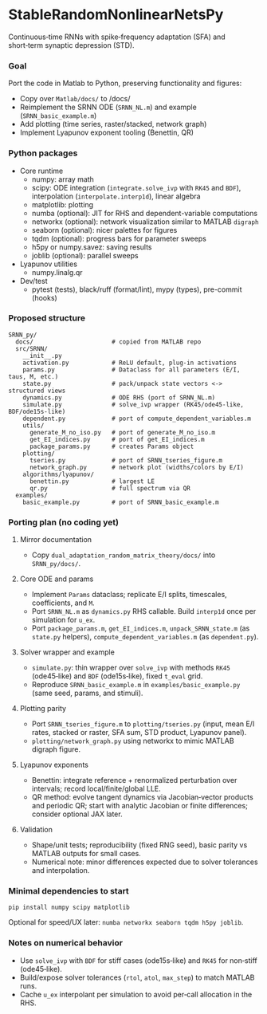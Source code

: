 # StableRandomNonlinearNetsPy

Continuous‑time RNNs with spike‑frequency adaptation (SFA) and short‑term synaptic depression (STD).

### Goal
Port the code in Matlab to Python, preserving functionality and figures:
- Copy over `Matlab/docs/` to /docs/
- Reimplement the SRNN ODE (`SRNN_NL.m`) and example (`SRNN_basic_example.m`)
- Add plotting (time series, raster/stacked, network graph)
- Implement Lyapunov exponent tooling (Benettin, QR)

### Python packages
- Core runtime
  - numpy: array math
  - scipy: ODE integration (`integrate.solve_ivp` with `RK45` and `BDF`), interpolation (`interpolate.interp1d`), linear algebra
  - matplotlib: plotting
  - numba (optional): JIT for RHS and dependent-variable computations
  - networkx (optional): network visualization similar to MATLAB `digraph`
  - seaborn (optional): nicer palettes for figures
  - tqdm (optional): progress bars for parameter sweeps
  - h5py or numpy.savez: saving results
  - joblib (optional): parallel sweeps
- Lyapunov utilities
  - numpy.linalg.qr
- Dev/test
  - pytest (tests), black/ruff (format/lint), mypy (types), pre-commit (hooks)

### Proposed structure
```
SRNN_py/
  docs/                      # copied from MATLAB repo
  src/SRNN/
    __init__.py
    activation.py            # ReLU default, plug-in activations
    params.py                # Dataclass for all parameters (E/I, taus, M, etc.)
    state.py                 # pack/unpack state vectors <-> structured views
    dynamics.py              # ODE RHS (port of SRNN_NL.m)
    simulate.py              # solve_ivp wrapper (RK45/ode45-like, BDF/ode15s-like)
    dependent.py             # port of compute_dependent_variables.m
    utils/
      generate_M_no_iso.py   # port of generate_M_no_iso.m
      get_EI_indices.py      # port of get_EI_indices.m
      package_params.py      # creates Params object
    plotting/
      tseries.py             # port of SRNN_tseries_figure.m
      network_graph.py       # network plot (widths/colors by E/I)
    algorithms/lyapunov/
      benettin.py            # largest LE
      qr.py                  # full spectrum via QR
  examples/
    basic_example.py         # port of SRNN_basic_example.m
```

### Porting plan (no coding yet)
1) Mirror documentation
   - Copy `dual_adaptation_random_matrix_theory/docs/` into `SRNN_py/docs/`.

2) Core ODE and params
   - Implement `Params` dataclass; replicate E/I splits, timescales, coefficients, and `M`.
   - Port `SRNN_NL.m` as `dynamics.py` RHS callable. Build `interp1d` once per simulation for `u_ex`.
   - Port `package_params.m`, `get_EI_indices.m`, `unpack_SRNN_state.m` (as `state.py` helpers), `compute_dependent_variables.m` (as `dependent.py`).

3) Solver wrapper and example
   - `simulate.py`: thin wrapper over `solve_ivp` with methods `RK45` (ode45‑like) and `BDF` (ode15s‑like), fixed `t_eval` grid.
   - Reproduce `SRNN_basic_example.m` in `examples/basic_example.py` (same seed, params, and stimuli).

4) Plotting parity
   - Port `SRNN_tseries_figure.m` to `plotting/tseries.py` (input, mean E/I rates, stacked or raster, SFA sum, STD product, Lyapunov panel).
   - `plotting/network_graph.py` using networkx to mimic MATLAB digraph figure.

5) Lyapunov exponents
   - Benettin: integrate reference + renormalized perturbation over intervals; record local/finite/global LLE.
   - QR method: evolve tangent dynamics via Jacobian‑vector products and periodic QR; start with analytic Jacobian or finite differences; consider optional JAX later.

6) Validation
   - Shape/unit tests; reproducibility (fixed RNG seed), basic parity vs MATLAB outputs for small cases.
   - Numerical note: minor differences expected due to solver tolerances and interpolation.

### Minimal dependencies to start
```
pip install numpy scipy matplotlib
```
Optional for speed/UX later: `numba networkx seaborn tqdm h5py joblib`.

### Notes on numerical behavior
- Use `solve_ivp` with `BDF` for stiff cases (ode15s‑like) and `RK45` for non‑stiff (ode45‑like).
- Build/expose solver tolerances (`rtol`, `atol`, `max_step`) to match MATLAB runs.
- Cache `u_ex` interpolant per simulation to avoid per‑call allocation in the RHS.
